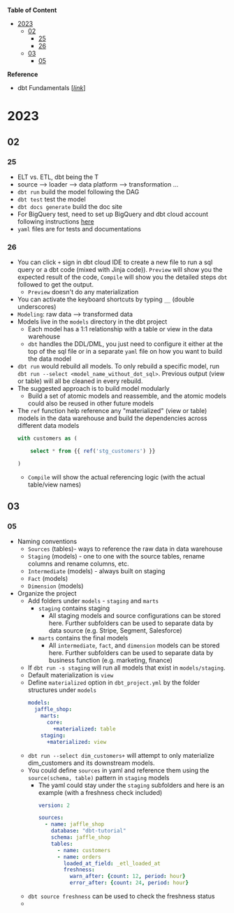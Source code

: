 
**Table of Content**
- [2023](#2023)
  - [02](#02)
    - [25](#25)
    - [26](#26)
  - [03](#03)
    - [05](#05)

**Reference**
- dbt Fundamentals [[*link*]](https://courses.getdbt.com/courses/fundamentals)

# 2023

## 02

### 25
* ELT vs. ETL, dbt being the T
* source --> loader --> data platform --> transformation ...
* `dbt run` build the model following the DAG
* `dbt test` test the model
* `dbt docs generate` build the doc site
* For BigQuery test, need to set up BigQuery and dbt cloud account following instructions [here](https://docs.getdbt.com/docs/get-started/getting-started/getting-set-up/setting-up-bigquery)
* `yaml` files are for tests and documentations

### 26
* You can click `+` sign in dbt cloud IDE to create a new file to run a sql query or a dbt code (mixed with Jinja code)). `Preview` will show you the expected result of the code, `Compile` will show you the detailed steps `dbt` followed to get the output.
  * `Preview` doesn't do any materialization
* You can activate the keyboard shortcuts by typing `__` (double underscores)
* `Modeling`: raw data --> transformed data
* Models live in the `models` directory in the dbt project
  * Each model has a 1:1 relationship with a table or view in the data warehouse
  * `dbt` handles the DDL/DML, you just need to configure it either at the top of the sql file or in a separate `yaml` file on how you want to build the data model
* `dbt run` would rebuild all models. To only rebuild a specific model, run `dbt run --select <model_name_without_dot_sql>`. Previous output (view or table) will all be cleaned in every rebuild.
* The suggested approach is to build model modularly
  * Build a set of atomic models and reassemble, and the atomic models could also be reused in other future models
* The `ref` function help reference any "materialized" (view or table) models in the data warehouse and build the dependencies across different data models
    ```sql
    with customers as (

        select * from {{ ref('stg_customers') }}

    )
    ```
  * `Compile` will show the actual referencing logic (with the actual table/view names)

## 03
### 05
* Naming conventions
  * `Sources` (tables)- ways to reference the raw data in data warehouse
  * `Staging` (models) - one to one with the source tables, rename columns and rename columns, etc.
  * `Intermediate` (models) - always built on staging
  * `Fact` (models)
  * `Dimension` (models)
* Organize the project
  * Add folders under `models` - `staging` and `marts`
    * `staging` contains staging
      * All staging models and source configurations can be stored here. Further subfolders can be used to separate data by data source (e.g. Stripe, Segment, Salesforce)
    * `marts` contains the final models
      * All `intermediate`, `fact`, and `dimension` models can be stored here. Further subfolders can be used to separate data by business function (e.g. marketing, finance)
  * If `dbt run -s staging` will run all models that exist in `models/staging`.
  * Default materialization is `view`
  * Define `materialized` option in `dbt_project.yml` by the folder structures under `models`
    ```yaml
    models:
      jaffle_shop:
        marts:
          core:
            +materialized: table
        staging:
          +materialized: view
    ```
  * `dbt run --select dim_customers+` will attempt to only materialize dim_customers and its downstream models.
  * You could define `sources` in yaml and reference them using the `source(schema, table)` pattern in `staging` models
    * The yaml could stay under the `staging` subfolders and here is an example (with a freshness check included)
      ```yaml
      version: 2

      sources:
        - name: jaffle_shop
          database: "dbt-tutorial"
          schema: jaffle_shop
          tables:
            - name: customers
            - name: orders
              loaded_at_field: _etl_loaded_at
              freshness:
                warn_after: {count: 12, period: hour}
                error_after: {count: 24, period: hour}    
      ```
  * `dbt source freshness` can be used to check the freshness status
  *  